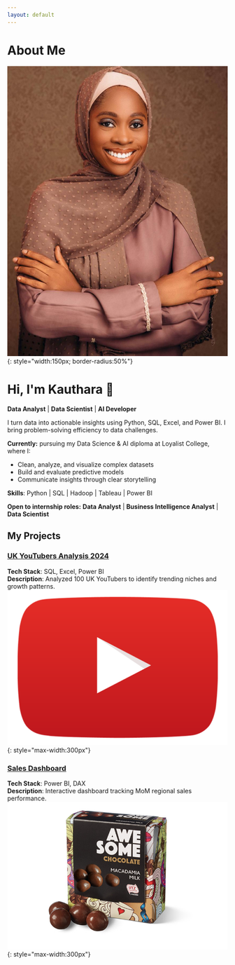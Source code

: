 ```yaml
---
layout: default
---
```


# About Me
![Profile Picture](/assets/profile.jpeg){: style="width:150px; border-radius:50%"}

# Hi, I'm Kauthara 👋  

**Data Analyst** | **Data Scientist** | **AI Developer**  

I turn  data into actionable insights using Python, SQL, Excel, and Power BI. 
I bring problem-solving efficiency to data challenges.

**Currently:** pursuing my Data Science & AI diploma at Loyalist College, where I:
- Clean, analyze, and visualize complex datasets
- Build and evaluate predictive models
- Communicate insights through clear storytelling

**Skills**: Python | SQL | Hadoop | Tableau | Power BI

**Open to internship roles:** **Data Analyst** | **Business Intelligence Analyst** | **Data Scientist**


## My Projects

### [UK YouTubers Analysis 2024](https://github.com/kauthara-yakubu/top_uk_youtubers_2024)
**Tech Stack**: SQL, Excel, Power BI  
**Description**: Analyzed 100 UK YouTubers to identify trending niches and growth patterns.  
![Thumbnail](/assets/youtubers.png){: style="max-width:300px"}

### [Sales Dashboard](https://github.com/kauthara-yakubu/sales-dashboard)
**Tech Stack**: Power BI, DAX  
**Description**: Interactive dashboard tracking MoM regional sales performance.  
![Thumbnail](/assets/sales-dash.jpg){: style="max-width:300px"}

